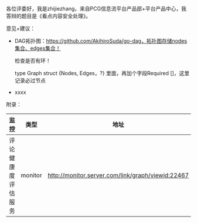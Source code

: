 各位评委好，我是zhijiezhang，来自PCG信息流平台产品部+平台产品中心，我答辩的题目是《看点内容安全处理》。

意见+建议：

- DAG拓扑图：https://github.com/AkihiroSuda/go-dag，拓扑图存储nodes集合、edges集合！

  检查是否有环！

  type Graph struct {Nodes, Edges，?} 里面，再加个字段Required []，这里记录必过节点

- xxxx

附录：

| 监控               | 类型    | 地址                                              | 备注 |
| ------------------ | ------- | ------------------------------------------------- | ---- |
| 评论健康度评估服务 | monitor | http://monitor.server.com/link/graph/viewid:22467 |      |

